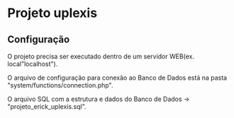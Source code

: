 # Projeto uplexis

## Configuração

O projeto precisa ser executado dentro de um servidor WEB(ex. local"localhost").

O arquivo de configuração para conexão ao Banco de Dados está na pasta "system/functions/connection.php".

O arquivo SQL com a estrutura e dados do Banco de Dados -> "projeto_erick_uplexis.sql".
